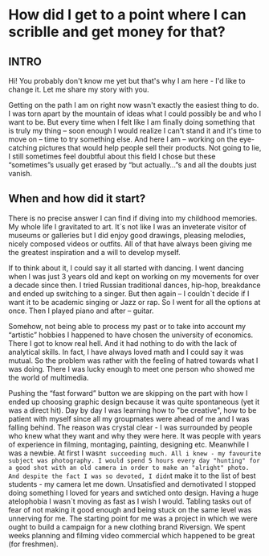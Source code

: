 # How did I get to a point where I can scriblle and get money for that?


## INTRO
Hi! You probably don't know me yet but that's why I am here - I'd like to change it. Let me share my story with you.


Getting on the path I am on right now wasn't exactly the easiest thing to do. I was torn apart by the mountain of ideas what I could possibly be and who I want to be. But every time when I felt like I am finally doing something that is truly my thing – soon enough I would realize I can't stand it and it's time to move on – time to try something else. And here I am – working on the eye-catching pictures that would help people sell their products.
Not going to lie, I still sometimes feel doubtful about this field I chose but these “sometimes”s usually get erased by “but actually…”s  and all the doubts just vanish.


## When and how did it start?
There is no precise answer I can find if diving into my childhood memories. My whole life I gravitated to art. It`s not like I was an inveterate visitor of museums or galleries but I did enjoy good drawings, pleasing melodies, nicely composed videos or outfits. All of that have always been giving me the greatest inspiration and a will to develop myself.


If to think about it, I could say it all started with dancing. I went dancing when I was just 3 years old and kept on working on my movements for over a decade since then. I tried Russian traditional dances, hip-hop, breakdance and ended up switching to a singer. But then again – I couldn`t decide if I want it to be academic singing or Jazz or rap. So I went for all the options at once. Then I played piano and after – guitar. 


Somehow, not being able to process my past or to take into account my “artistic” hobbies I happened to have chosen the university of economics. There I got to know real hell. And it had nothing to do with the lack of analytical skills. In fact, I have always loved math and I could say it was mutual. So the problem was rather with the feeling of hatred towards what I was doing. There I was lucky enough to meet one person who showed me the world of multimedia. 


Pushing the “fast forward” button we are skipping on the part with how I ended up choosing graphic design because it was quite spontaneous (yet it was a direct hit).
Day by day I was learning how to "be creative", how to be patient with myself since all my groupmates were ahead of me and I was falling behind. The reason was crystal clear - I was surrounded by people who knew what they want and why they were here. It was people with years of experience in filming, montaging, painting, designing etc. Meanwhile I was a newbie. At first I wasn`t succeeding much. All i knew - my favourite subject was photography. I would spend 5 hours every day "hunting" for a good shot with an old camera in order to make an "alright" photo. And despite the fact I was so devoted, I didn`t make it to the list of best students - my camera let me down. Unsatisfied and demotivated I stopped doing something I loved for years and swtiched onto design. Having a huge atelophobia I wasn`t moving as fast as I wish I would. Tabling tasks out of fear of not making it good enough and being stuck on the same level was unnerving for me. The starting point for me was a project in which we were ought to build a campaign for a new clothing brand Riversign. We spent weeks planning and filming video commercial which happened to be great (for freshmen).
